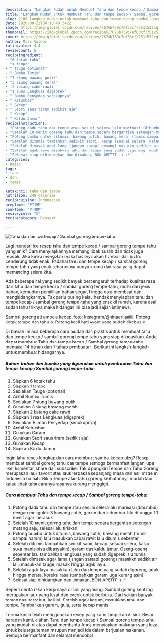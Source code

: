 ```yaml
---
description: "Langkah Mudah untuk Membuat Tahu dan tempe kecap / Sambal goreng tempe-tahu Anti Gagal"
title: "Langkah Mudah untuk Membuat Tahu dan tempe kecap / Sambal goreng tempe-tahu Anti Gagal"
slug: 2100-langkah-mudah-untuk-membuat-tahu-dan-tempe-kecap-sambal-goreng-tempe-tahu-anti-gagal
date: 2020-08-22T06:18:40.542Z
image: https://img-global.cpcdn.com/recipes/7676b739c7ef63cf/751x532cq70/tahu-dan-tempe-kecap-sambal-goreng-tempe-tahu-foto-resep-utama.jpg
thumbnail: https://img-global.cpcdn.com/recipes/7676b739c7ef63cf/751x532cq70/tahu-dan-tempe-kecap-sambal-goreng-tempe-tahu-foto-resep-utama.jpg
cover: https://img-global.cpcdn.com/recipes/7676b739c7ef63cf/751x532cq70/tahu-dan-tempe-kecap-sambal-goreng-tempe-tahu-foto-resep-utama.jpg
author: Marc Valdez
ratingvalue: 4.4
reviewcount: 8
recipeingredient:
- "6 kotak tahu"
- "1 tempe"
- " Tauge optional"
- " Bumbu Tumis"
- "7 siung bawang putih"
- "3 siung bawang merah"
- "2 batang cabe rawit"
- "1 ruas Lengkuas digeprek"
- " Bumbu Penyedap secukupnya"
- " Ketumbar"
- " Garam"
- " Saori saus tiram sedikit aja"
- " Kecap"
- " Kaldu Jamur"
recipeinstructions:
- "Potong dadu tahu dan tempe atau sesuai selera lalu marinasi (dibumbui) dengan mengulek 3 bawang putih, garam dan ketumbar lalu ditunggu 10 menit agar merasuk"
- "Setelah 10 menit goreng tahu dan tempe secara bergantian setengah matang saja, selesai lalu tiriskan"
- "Potong bumbu untuk ditumis, bawang putih, bawang merah (tumis sampai harum) lalu masukkan cabai rawit lalu ditumis sebentar"
- "Setelah ditumis tambahkan sedikit saori, kecap (sesuai selera, kalau suka manis bisa dibanyakin), garam dan kaldu jamur. Oseng-oseng sebentar lalu tambahkan lengkuas yang sudah digeprek lalu tumis."
- "Setelah dimasak agak lama (jangan samapi gosong) masukkn sedikit air lalu masukkan tauge, masak hingga agak layu."
- "Setelah agak layu masukkan tahu dan tempe yang sudah digoreng, aduk hingga merata, koreksi rasa (tambahkan garam juga kurang asin)"
- "Selesai siap dihidangkan dan dimakan, BON APETIT :) :*"
categories:
- Resep
tags:
- tahu
- dan
- tempe

katakunci: tahu dan tempe 
nutrition: 249 calories
recipecuisine: Indonesian
preptime: "PT19M"
cooktime: "PT48M"
recipeyield: "3"
recipecategory: Dessert

---
```



![Tahu dan tempe kecap / Sambal goreng tempe-tahu](https://img-global.cpcdn.com/recipes/7676b739c7ef63cf/751x532cq70/tahu-dan-tempe-kecap-sambal-goreng-tempe-tahu-foto-resep-utama.jpg)

Lagi mencari ide resep tahu dan tempe kecap / sambal goreng tempe-tahu yang unik? Cara menyiapkannya memang tidak susah dan tidak juga mudah. Jika keliru mengolah maka hasilnya akan hambar dan justru cenderung tidak enak. Padahal tahu dan tempe kecap / sambal goreng tempe-tahu yang enak seharusnya punya aroma dan rasa yang dapat memancing selera kita.

Ada beberapa hal yang sedikit banyak berpengaruh terhadap kualitas rasa dari tahu dan tempe kecap / sambal goreng tempe-tahu, mulai dari jenis bahan, kemudian pemilihan bahan segar, hingga cara membuat dan menghidangkannya. Tak perlu pusing kalau hendak menyiapkan tahu dan tempe kecap / sambal goreng tempe-tahu yang enak di rumah, karena asal sudah tahu triknya maka hidangan ini bisa jadi sajian istimewa.

Sambal goreng ati ampela kecap. foto: Instagram/@ninaerlianiiii. Potong kotak tempe dan tahu b. Potong kecil hati ayam yang sudah direbus c.


Di bawah ini ada beberapa cara mudah dan praktis untuk membuat tahu dan tempe kecap / sambal goreng tempe-tahu yang siap dikreasikan. Anda dapat membuat Tahu dan tempe kecap / Sambal goreng tempe-tahu memakai 14 bahan dan 7 tahap pembuatan. Berikut ini langkah-langkah untuk membuat hidangannya.

<!--inarticleads1-->

##### Bahan-bahan dan bumbu yang digunakan untuk pembuatan Tahu dan tempe kecap / Sambal goreng tempe-tahu:

1. Siapkan 6 kotak tahu
1. Siapkan 1 tempe
1. Sediakan  Tauge (optional)
1. Ambil  Bumbu Tumis
1. Sediakan 7 siung bawang putih
1. Gunakan 3 siung bawang merah
1. Siapkan 2 batang cabe rawit
1. Siapkan 1 ruas Lengkuas (digeprek)
1. Sediakan  Bumbu Penyedap (secukupnya)
1. Ambil  Ketumbar
1. Gunakan  Garam
1. Gunakan  Saori saus tiram (sedikit aja)
1. Gunakan  Kecap
1. Siapkan  Kaldu Jamur


Ingin tahu resep lengkap dan cara membuat sambal kecap uleg? Resep membuat sambal goreng tahu dan tempe semoga bermanfaat jangan lupa like, komentar, share dan subscribe. Tak dipungkiri Tempe dan Tahu Goreng merupakan lauk favorit atau lauk terpaksa sepanjang masa dan asli made in Indonesia ha hah. Bikin Tempe atau tahu goreng kelihatannya mudah tapi kalau tidak tahu caranya rasanya kurang menggigit. 

<!--inarticleads2-->

##### Cara membuat Tahu dan tempe kecap / Sambal goreng tempe-tahu:

1. Potong dadu tahu dan tempe atau sesuai selera lalu marinasi (dibumbui) dengan mengulek 3 bawang putih, garam dan ketumbar lalu ditunggu 10 menit agar merasuk
1. Setelah 10 menit goreng tahu dan tempe secara bergantian setengah matang saja, selesai lalu tiriskan
1. Potong bumbu untuk ditumis, bawang putih, bawang merah (tumis sampai harum) lalu masukkan cabai rawit lalu ditumis sebentar
1. Setelah ditumis tambahkan sedikit saori, kecap (sesuai selera, kalau suka manis bisa dibanyakin), garam dan kaldu jamur. Oseng-oseng sebentar lalu tambahkan lengkuas yang sudah digeprek lalu tumis.
1. Setelah dimasak agak lama (jangan samapi gosong) masukkn sedikit air lalu masukkan tauge, masak hingga agak layu.
1. Setelah agak layu masukkan tahu dan tempe yang sudah digoreng, aduk hingga merata, koreksi rasa (tambahkan garam juga kurang asin)
1. Selesai siap dihidangkan dan dimakan, BON APETIT :) :*


Seperti cerita rekan kerja saya di sini yang asing. Sambal goreng kentang merupakan lauk yang lezat dan cocok untuk berbuka. Dari sekian banyak teman nasi tersebut, kali ini. Setelah agak harum, masukkan tahu dan tempe. Tambahkan garam, gula, serta kecap manis. 

Terima kasih telah menggunakan resep yang kami tampilkan di sini. Besar harapan kami, olahan Tahu dan tempe kecap / Sambal goreng tempe-tahu yang mudah di atas dapat membantu Anda menyiapkan makanan yang lezat untuk keluarga/teman maupun menjadi ide dalam berjualan makanan. Semoga bermanfaat dan selamat mencoba!
